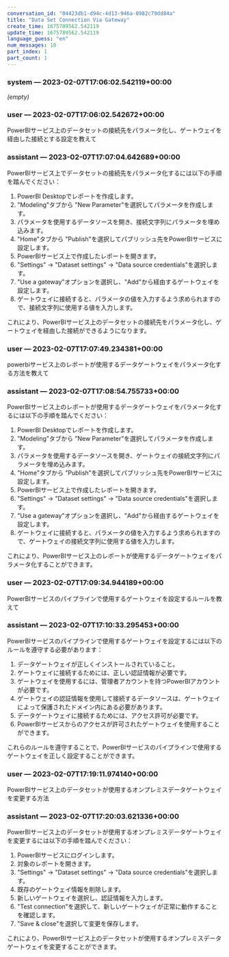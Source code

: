 ```yaml
---
conversation_id: "04423db1-d94c-4d13-946a-0982c79dd84a"
title: "Data Set Connection Via Gateway"
create_time: 1675789562.542119
update_time: 1675789562.542119
language_guess: "en"
num_messages: 10
part_index: 1
part_count: 1
---
```


### system — 2023-02-07T17:06:02.542119+00:00

_(empty)_

### user — 2023-02-07T17:06:02.542672+00:00

PowerBIサービス上のデータセットの接続先をパラメータ化し、ゲートウェイを経由した接続とする設定を教えて

### assistant — 2023-02-07T17:07:04.642689+00:00

PowerBIサービス上でデータセットの接続先をパラメータ化するには以下の手順を踏んでください：

1. PowerBI Desktopでレポートを作成します。
2. "Modeling"タブから "New Parameter"を選択してパラメータを作成します。
3. パラメータを使用するデータソースを開き、接続文字列にパラメータを埋め込みます。
4. "Home"タブから "Publish"を選択してパブリッシュ先をPowerBIサービスに設定します。
5. PowerBIサービス上で作成したレポートを開きます。
6. "Settings" -> "Dataset settings" -> "Data source credentials"を選択します。
7. "Use a gateway"オプションを選択し、"Add"から経由するゲートウェイを設定します。
8. ゲートウェイに接続すると、パラメータの値を入力するよう求められますので、接続文字列に使用する値を入力します。

これにより、PowerBIサービス上のデータセットの接続先をパラメータ化し、ゲートウェイを経由した接続ができるようになります。

### user — 2023-02-07T17:07:49.234381+00:00

powerbiサービス上のレポートが使用するデータゲートウェイをパラメータ化する方法を教えて

### assistant — 2023-02-07T17:08:54.755733+00:00

PowerBIサービス上のレポートが使用するデータゲートウェイをパラメータ化するには以下の手順を踏んでください：

1. PowerBI Desktopでレポートを作成します。
2. "Modeling"タブから "New Parameter"を選択してパラメータを作成します。
3. パラメータを使用するデータソースを開き、ゲートウェイの接続文字列にパラメータを埋め込みます。
4. "Home"タブから "Publish"を選択してパブリッシュ先をPowerBIサービスに設定します。
5. PowerBIサービス上で作成したレポートを開きます。
6. "Settings" -> "Dataset settings" -> "Data source credentials"を選択します。
7. "Use a gateway"オプションを選択し、"Add"から経由するゲートウェイを設定します。
8. ゲートウェイに接続すると、パラメータの値を入力するよう求められますので、ゲートウェイの接続文字列に使用する値を入力します。

これにより、PowerBIサービス上のレポートが使用するデータゲートウェイをパラメータ化することができます。

### user — 2023-02-07T17:09:34.944189+00:00

PowerBIサービスのパイプラインで使用するゲートウェイを設定するルールを教えて

### assistant — 2023-02-07T17:10:33.295453+00:00

PowerBIサービスのパイプラインで使用するゲートウェイを設定するには以下のルールを遵守する必要があります：

1. データゲートウェイが正しくインストールされていること。
2. ゲートウェイに接続するためには、正しい認証情報が必要です。
3. ゲートウェイを使用するには、管理者アカウントを持つPowerBIアカウントが必要です。
4. ゲートウェイの認証情報を使用して接続するデータソースは、ゲートウェイによって保護されたドメイン内にある必要があります。
5. データゲートウェイに接続するためには、アクセス許可が必要です。
6. PowerBIサービスからのアクセスが許可されたゲートウェイを使用することができます。

これらのルールを遵守することで、PowerBIサービスのパイプラインで使用するゲートウェイを正しく設定することができます。

### user — 2023-02-07T17:19:11.974140+00:00

PowerBIサービス上のデータセットが使用するオンプレミスデータゲートウェイを変更する方法

### assistant — 2023-02-07T17:20:03.621336+00:00

PowerBIサービス上のデータセットが使用するオンプレミスデータゲートウェイを変更するには以下の手順を踏んでください：

1. PowerBIサービスにログインします。
2. 対象のレポートを開きます。
3. "Settings" -> "Dataset settings" -> "Data source credentials"を選択します。
4. 既存のゲートウェイ情報を削除します。
5. 新しいゲートウェイを選択し、認証情報を入力します。
6. "Test connection"を選択して、新しいゲートウェイが正常に動作することを確認します。
7. "Save & close"を選択して変更を保存します。

これにより、PowerBIサービス上のデータセットが使用するオンプレミスデータゲートウェイを変更することができます。
